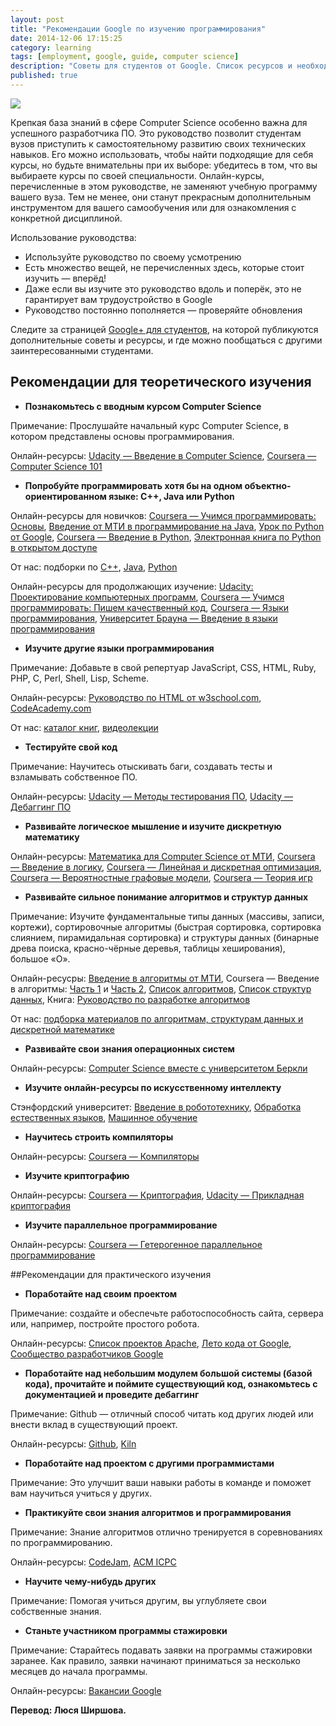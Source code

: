 ```yaml
---
layout: post
title: "Рекомендации Google по изучению программирования"
date: 2014-12-06 17:15:25
category: learning
tags: [employment, google, guide, computer science]
description: "Советы для студентов от Google. Список ресурсов и необходимых для программирования знаний и навыков."
published: true
---
```


<img src="http://theasder.github.io/img/google.jpg" class="img-responsive"><br />

Крепкая база знаний в сфере Computer Science особенно важна для успешного разработчика ПО. Это руководство позволит студентам вузов приступить к самостоятельному развитию своих технических навыков. Его можно использовать, чтобы найти подходящие для себя курсы, но будьте внимательны при их выборе: убедитесь в том, что вы выбираете курсы по своей специальности. Онлайн-курсы, перечисленные в этом руководстве, не заменяют учебную программу вашего вуза. Тем не менее, они станут прекрасным дополнительным инструментом для вашего самообучения или для ознакомления с конкретной дисциплиной.  

Использование руководства:

- Используйте руководство по своему усмотрению 
- Есть множество вещей, не перечисленных здесь, которые стоит изучить — вперёд! 
- Даже если вы изучите это руководство вдоль и поперёк, это не гарантирует вам трудоустройство в Google 
- Руководство постоянно пополняется — проверяйте обновления 
 
Следите за страницей [Google+ для студентов](https://plus.google.com/u/0/+GoogleStudents/posts), на которой публикуются дополнительные советы и ресурсы, и где можно пообщаться с другими заинтересованными студентами. 

## Рекомендации для теоретического изучения

- **Познакомьтесь с вводным курсом Computer Science**

Примечание: Прослушайте начальный курс Computer Science, в котором представлены основы программирования. 

Онлайн-ресурсы: [Udacity — Введение в Computer Science](https://www.udacity.com/course/cs101), [Coursera —  Computer Science 101](https://www.coursera.org/course/cs101) 

- **Попробуйте программировать хотя бы на одном объектно-ориентированном языке: C++, Java или Python**

Онлайн-ресурсы для новичков: [Coursera — Учимся программировать: Основы](https://www.coursera.org/course/programming1), [Введение от МТИ в программирование на Java](http://ocw.mit.edu/courses/electrical-engineering-and-computer-science/6-092-introduction-to-programming-in-java-january-iap-2010/index.htm), [Урок по Python от Google](https://developers.google.com/edu/python/), [Coursera — Введение в Python](https://www.coursera.org/course/interactivepython), [Электронная книга по Python в открытом доступе](http://www.openbookproject.net/thinkcs/python/english2e/)

От нас: подборки по [C++](https://vk.com/page-54530371_48770640), [Java](https://vk.com/page-54530371_48776757), [Python](https://vk.com/page-54530371_48786262)

Онлайн-ресурсы для продолжающих изучение: [Udacity: Проектирование компьютерных программ](https://www.udacity.com/course/cs212), [Coursera — Учимся программировать: Пишем качественный код](https://www.coursera.org/course/programming2), [Coursera — Языки программирования](https://www.coursera.org/course/proglang), [Университет Брауна — Введение в языки программирования](https://www.coursera.org/course/proglang)

- **Изучите другие языки программирования**

Примечание: Добавьте в свой репертуар JavaScript, CSS, HTML, Ruby, PHP, C, Perl, Shell, Lisp, Scheme.

Онлайн-ресурсы: [Руководство по HTML от w3school.com](http://www.w3schools.com/), [CodeAcademy.com](http://www.codecademy.com/learn)

От нас: [каталог книг](https://vk.com/page-54530371_44620320), [видеолекции](https://vk.com/page-54530371_46988280)

- **Тестируйте свой код**

Примечание: Научитесь отыскивать баги, создавать тесты и взламывать собственное ПО.

Онлайн-ресурсы: [Udacity — Методы тестирования ПО](https://www.udacity.com/course/cs258), [Udacity — Дебаггинг ПО](https://www.udacity.com/course/cs259)

- **Развивайте логическое мышление и изучите дискретную математику**

Онлайн-ресурсы: [Математика для Computer Science от МТИ](http://ocw.mit.edu/courses/electrical-engineering-and-computer-science/6-042j-mathematics-for-computer-science-fall-2010/index.htm), [Coursera — Введение в логику](https://www.coursera.org/course/intrologic), [Coursera — Линейная и дискретная оптимизация](https://www.coursera.org/epfl), [Coursera — Вероятностные графовые модели](https://www.coursera.org/course/pgm), [Coursera — Теория игр](https://www.coursera.org/course/gt)

- **Развивайте сильное понимание алгоритмов и структур данных**

Примечание: Изучите фундаментальные типы данных (массивы, записи, кортежи), сортировочные алгоритмы (быстрая сортировка, сортировка слиянием, пирамидальная сортировка) и структуры данных (бинарные древа поиска, красно-чёрные деревья, таблицы хеширования), большое «О». 

Онлайн-ресусры: [Введение в алгоритмы от МТИ](http://ocw.mit.edu/courses/electrical-engineering-and-computer-science/6-006-introduction-to-algorithms-spring-2008/index.htm), Coursera — Введение в алгоритмы: [Часть 1](https://www.coursera.org/course/algs4partI) и [Часть 2](https://www.coursera.org/course/algs4partII), [Список алгоритмов](https://ru.wikipedia.org/wiki/%D0%A1%D0%BF%D0%B8%D1%81%D0%BE%D0%BA_%D0%B0%D0%BB%D0%B3%D0%BE%D1%80%D0%B8%D1%82%D0%BC%D0%BE%D0%B2), [Список структур данных](https://ru.wikipedia.org/wiki/%D0%9F%D1%80%D0%BE%D0%B5%D0%BA%D1%82:%D0%98%D0%BD%D1%84%D0%BE%D1%80%D0%BC%D0%B0%D1%86%D0%B8%D0%BE%D0%BD%D0%BD%D1%8B%D0%B5_%D1%82%D0%B5%D1%85%D0%BD%D0%BE%D0%BB%D0%BE%D0%B3%D0%B8%D0%B8/%D0%A1%D0%BF%D0%B8%D1%81%D0%BA%D0%B8/%D0%A1%D0%BF%D0%B8%D1%81%D0%BE%D0%BA_%D1%81%D1%82%D1%80%D1%83%D0%BA%D1%82%D1%83%D1%80_%D0%B4%D0%B0%D0%BD%D0%BD%D1%8B%D1%85), Книга: [Руководство по разработке алгоритмов](http://www.amazon.com/Algorithm-Design-Manual-Steven-Skiena/dp/1849967202/ref=sr_1_5?s=books&ie=UTF8&qid=1360133842&sr=1-5&keywords=algorithms)

От нас: [подборка материалов по алгоритмам, структурам данных и дискретной математике](https://vk.com/page-54530371_48797085)

- **Развивайте свои знания операционных систем**

Онлайн-ресурсы: [Computer Science вместе с университетом Беркли](http://www.youtube.com/watch?v=XgQo4JkN4Bw&list=PL3289DD0D0F0CD4A3)

- **Изучите онлайн-ресурсы по искусственному интеллекту**

Стэнфордский университет: [Введение в робототехнику](http://see.stanford.edu/see/courseinfo.aspx?coll=86cc8662-f6e4-43c3-a1be-b30d1d179743), [Обработка естественных языков](http://see.stanford.edu/see/courseinfo.aspx?coll=63480b48-8819-4efd-8412-263f1a472f5a), [Машинное обучение](http://see.stanford.edu/see/courseinfo.aspx?coll=348ca38a-3a6d-4052-937d-cb017338d7b1)

- **Научитесь строить компиляторы**

Онлайн-ресурсы: [Coursera — Компиляторы](https://www.coursera.org/course/compilers)

- **Изучите криптографию**

Онлайн-ресурсы: [Coursera — Криптография](https://www.coursera.org/course/crypto), [Udacity — Прикладная криптография](https://www.udacity.com/course/cs387)

- **Изучите параллельное программирование**

Онлайн-ресурсы: [Coursera — Гетерогенное параллельное программирование](https://www.coursera.org/course/hetero)

##Рекомендации для практического изучения

- **Поработайте над своим проектом**

Примечание: создайте и обеспечьте работоспособность сайта, сервера или, например, постройте простого робота.

Онлайн-ресурсы: [Список проектов Apache](http://www.google.com/edu/tools-and-solutions/guide-for-technical-development/index.html), [Лето кода от Google](http://www.google.com/edu/tools-and-solutions/guide-for-technical-development/index.html), [Сообщество разработчиков Google](https://developers.google.com/)

- **Поработайте над небольшим модулем большой системы (базой кода), прочитайте и поймите существующий код, ознакомьтесь с документацией и проведите дебаггинг**

Примечание: Github — отличный способ читать код других людей или внести вклад в существующий проект.

Онлайн-ресурсы: [Github](https://github.com/), [Kiln](http://www.fogcreek.com/kiln/)

- **Поработайте над проектом с другими программистами**

Примечание: Это улучшит ваши навыки работы в команде и поможет вам научиться учиться у других.

- **Практикуйте свои знания алгоритмов и программирования**

Примечание: Знание алгоритмов отлично тренируется в соревнованиях по программированию. 

Онлайн-ресурсы: [CodeJam](https://code.google.com/codejam/), [ACM ICPC](http://icpc.baylor.edu/)

- **Научите чему-нибудь других**

Примечание: Помогая учиться другим, вы углубляете свои собственные знания.

- **Станьте участником программы стажировки**

Примечание: Старайтесь подавать заявки на программы стажировки заранее. Как правило, заявки начинают приниматься за несколько месяцев до начала программы.

Онлайн-ресурсы: [Вакансии Google](http://www.google.com/about/careers/)

<b>Перевод: Люся Ширшова.</b>

